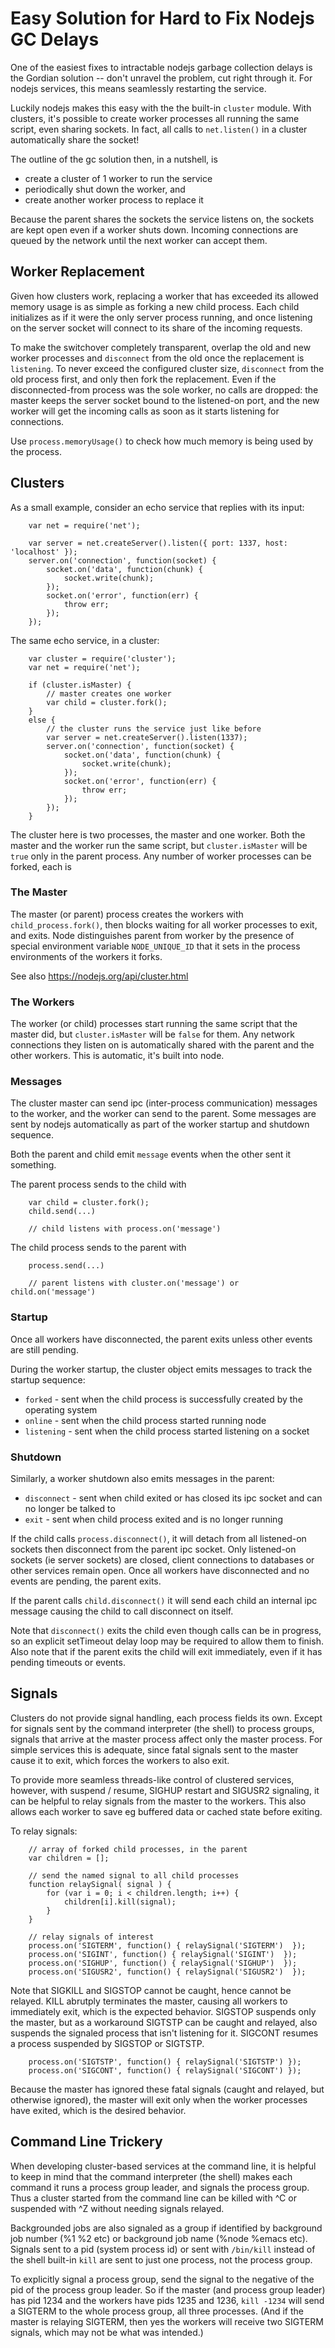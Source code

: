 Easy Solution for Hard to Fix Nodejs GC Delays
==============================================

One of the easiest fixes to intractable nodejs garbage collection delays is the Gordian
solution -- don't unravel the problem, cut right through it.  For nodejs services, this
means seamlessly restarting the service.

Luckily nodejs makes this easy with the the built-in `cluster` module.
With clusters, it's possible to create worker processes all running the
same script, even sharing sockets.  In fact, all calls to `net.listen()`
in a cluster automatically share the socket!

The outline of the gc solution then, in a nutshell, is
* create a cluster of 1 worker to run the service
* periodically shut down the worker, and
* create another worker process to replace it

Because the parent shares the sockets the service listens on, the sockets are kept
open even if a worker shuts down.  Incoming connections are queued by the network
until the next worker can accept them.


Worker Replacement
------------------

Given how clusters work, replacing a worker that has exceeded its allowed memory usage
is as simple as forking a new child process.  Each child initializes as if it were the
only server process running, and once listening on the server socket will connect to
its share of the incoming requests.

To make the switchover completely transparent, overlap the old and new worker processes
and `disconnect` from the old once the replacement is `listening`.  To never exceed the
configured cluster size, `disconnect` from the old process first, and only then fork
the replacement.  Even if the disconnected-from process was the sole worker, no calls
are dropped:  the master keeps the server socket bound to the listened-on port, and the
new worker will get the incoming calls as soon as it starts listening for connections.

Use `process.memoryUsage()` to check how much memory is being used by the process.


Clusters
--------

As a small example, consider an echo service that replies with its input:

        var net = require('net');

        var server = net.createServer().listen({ port: 1337, host: 'localhost' });
        server.on('connection', function(socket) {
            socket.on('data', function(chunk) {
                socket.write(chunk);
            });
            socket.on('error', function(err) {
                throw err;
            });
        });

The same echo service, in a cluster:

        var cluster = require('cluster');
        var net = require('net');

        if (cluster.isMaster) {
            // master creates one worker
            var child = cluster.fork();
        }
        else {
            // the cluster runs the service just like before
            var server = net.createServer().listen(1337);
            server.on('connection', function(socket) {
                socket.on('data', function(chunk) {
                    socket.write(chunk);
                });
                socket.on('error', function(err) {
                    throw err;
                });
            });
        }

The cluster here is two processes, the master and one worker.  Both the master and the
worker run the same script, but `cluster.isMaster` will be `true` only in the parent
process.  Any number of worker processes can be forked, each is

### The Master

The master (or parent) process creates the workers with `child_process.fork()`, then
blocks waiting for all worker processes to exit, and exits.  Node distinguishes parent
from worker by the presence of special environment variable `NODE_UNIQUE_ID` that it
sets in the process environments of the workers it forks.

See also https://nodejs.org/api/cluster.html

### The Workers

The worker (or child) processes start running the same script that the master did,
but `cluster.isMaster` will be `false` for them.  Any network connections they
listen on is automatically shared with the parent and the other workers.  This is
automatic, it's built into node.

### Messages

The cluster master can send ipc (inter-process communication) messages to the
worker, and the worker can send to the parent.  Some messages are sent by nodejs
automatically as part of the worker startup and shutdown sequence.

Both the parent and child emit `message` events when the other sent it something.

The parent process sends to the child with

        var child = cluster.fork();
        child.send(...)

        // child listens with process.on('message')

The child process sends to the parent with

        process.send(...)

        // parent listens with cluster.on('message') or child.on('message')

### Startup

Once all workers have disconnected, the parent exits unless other events are still
pending.

During the worker startup, the cluster object emits messages to track the startup
sequence:

- `forked` - sent when the child process is successfully created by the operating system
- `online` - sent when the child process started running node
- `listening` - sent when the child process started listening on a socket

### Shutdown

Similarly, a worker shutdown also emits messages in the parent:

- `disconnect` - sent when child exited or has closed its ipc socket and can no longer be talked to
- `exit` - sent when child process exited and is no longer running

If the child calls `process.disconnect()`, it will detach from all listened-on sockets
then disconnect from the parent ipc socket.  Only listened-on sockets (ie server
sockets) are closed, client connections to databases or other services remain open.
Once all workers have disconnected and no events are pending, the parent exits.

If the parent calls `child.disconnect()` it will send each child an internal ipc
message causing the child to call disconnect on itself.

Note that `disconnect()` exits the child even though calls can be in progress, so an
explicit setTimeout delay loop may be required to allow them to finish.  Also note that
if the parent exits the child will exit immediately, even if it has pending timeouts or
events.


Signals
-------

Clusters do not provide signal handling, each process fields its own.  Except for
signals sent by the command interpreter (the shell) to process groups, signals that
arrive at the master process affect only the master process.  For simple services this
is adequate, since fatal signals sent to the master cause it to exit, which forces the
workers to also exit.

To provide more seamless threads-like control of clustered services, however, with
suspend / resume, SIGHUP restart and SIGUSR2 signaling, it can be helpful to relay
signals from the master to the workers.  This also allows each worker to save eg
buffered data or cached state before exiting.

To relay signals:

        // array of forked child processes, in the parent
        var children = [];

        // send the named signal to all child processes
        function relaySignal( signal ) {
            for (var i = 0; i < children.length; i++) {
                children[i].kill(signal);
            }
        }

        // relay signals of interest
        process.on('SIGTERM', function() { relaySignal('SIGTERM')  });
        process.on('SIGINT', function() { relaySignal('SIGINT')  });
        process.on('SIGHUP', function() { relaySignal('SIGHUP')  });
        process.on('SIGUSR2', function() { relaySignal('SIGUSR2')  });

Note that SIGKILL and SIGSTOP cannot be caught, hence cannot be relayed.  KILL abrutply
terminates the master, causing all workers to immediately exit, which is the expected
behavior.  SIGSTOP suspends only the master, but as a workaround SIGTSTP can be caught
and relayed, also suspends the signaled process that isn't listening for it.  SIGCONT
resumes a process suspended by SIGSTOP or SIGTSTP.

        process.on('SIGTSTP', function() { relaySignal('SIGTSTP') });
        process.on('SIGCONT', function() { relaySignal('SIGCONT') });

Because the master has ignored these fatal signals (caught and relayed, but otherwise
ignored), the master will exit only when the worker processes have exited, which is the
desired behavior.


Command Line Trickery
---------------------

When developing cluster-based services at the command line, it is helpful to keep in
mind that the command interpreter (the shell) makes each command it runs a process
group leader, and signals the process group.  Thus a cluster started from the command
line can be killed with ^C or suspended with ^Z without needing signals relayed.

Backgrounded jobs are also signaled as a group if identified by background job number
(%1 %2 etc) or background job name (%node %emacs etc).  Signals sent to a pid (system
process id) or sent with `/bin/kill` instead of the shell built-in `kill` are sent to
just one process, not the process group.

To explicitly signal a process group, send the signal to the negative of the pid of the
process group leader.  So if the master (and process group leader) has pid 1234 and the
workers have pids 1235 and 1236, `kill -1234` will send a SIGTERM to the whole process
group, all three processes.  (And if the master is relaying SIGTERM, then yes the
workers will receive two SIGTERM signals, which may not be what was intended.)
